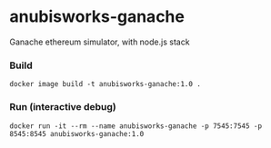 # anubisworks-ganache
Ganache ethereum simulator, with node.js stack


### Build

```
docker image build -t anubisworks-ganache:1.0 .
```

### Run (interactive debug)

```
docker run -it --rm --name anubisworks-ganache -p 7545:7545 -p 8545:8545 anubisworks-ganache:1.0
```
